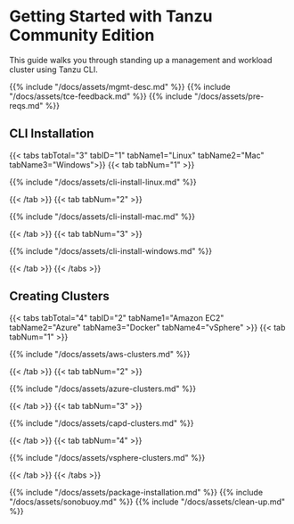 # Getting Started with Tanzu Community Edition

This guide walks you through standing up a management and workload cluster using
Tanzu CLI.

{{% include "/docs/assets/mgmt-desc.md" %}}
{{% include "/docs/assets/tce-feedback.md" %}}
{{% include "/docs/assets/pre-reqs.md" %}}


## CLI Installation

{{< tabs tabTotal="3" tabID="1" tabName1="Linux" tabName2="Mac" tabName3="Windows">}}
{{< tab tabNum="1" >}}

{{% include "/docs/assets/cli-install-linux.md" %}}

{{< /tab >}}
{{< tab tabNum="2" >}}

{{% include "/docs/assets/cli-install-mac.md" %}}

{{< /tab >}}
{{< tab tabNum="3" >}}

{{% include "/docs/assets/cli-install-windows.md" %}}

{{< /tab >}}
{{< /tabs >}}

## Creating Clusters

{{< tabs tabTotal="4" tabID="2" tabName1="Amazon EC2" tabName2="Azure" tabName3="Docker" tabName4="vSphere" >}}
{{< tab tabNum="1" >}}

{{% include "/docs/assets/aws-clusters.md" %}}

{{< /tab >}}
{{< tab tabNum="2" >}}

{{% include "/docs/assets/azure-clusters.md" %}}

{{< /tab >}}
{{< tab tabNum="3" >}}

{{% include "/docs/assets/capd-clusters.md" %}}

{{< /tab >}}
{{< tab tabNum="4" >}}

{{% include "/docs/assets/vsphere-clusters.md" %}}

{{< /tab >}}
{{< /tabs >}}

{{% include "/docs/assets/package-installation.md" %}}
{{% include "/docs/assets/sonobuoy.md" %}}
{{% include "/docs/assets/clean-up.md" %}}
